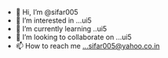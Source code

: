 - 👋 Hi, I’m @sifar005
- 👀 I’m interested in ...ui5
- 🌱 I’m currently learning ..ui5
- 💞️ I’m looking to collaborate on ...ui5
- 📫 How to reach me ...sifar005@yahoo.co.in

<!---
sifar005/sifar005 is a ✨ special ✨ repository because its `README.md` (this file) appears on your GitHub profile.
You can click the Preview link to take a look at your changes.
--->
